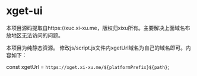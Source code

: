 # xget-ui
本项目源码提取自https://xuc.xi-xu.me，版权归xixu所有。主要解决上面域名布放地区无法访问的问题。

本项目为纯静态资源。
修改js/script.js文件内xgetUrl域名为自己的域名即可。内容如下：

const xgetUrl = `https://xget.xi-xu.me/${platformPrefix}${path}`;